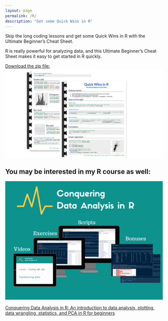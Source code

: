 ```yaml
---
layout: page
permalink: /R/
description: "Get some Quick Wins in R"
---
```


Skip the long coding lessons and get some Quick Wins in R with the Ultimate Beginner’s Cheat Sheet.

R is really powerful for analyzing data, and this Ultimate Beginner’s Cheat Sheet makes it easy to get started in R quickly.

[Download the zip file: ![Quick wins in R](/assets/quick-wins-r-cheatsheet.png)](/assets/Quick_Wins_Cheat_Sheet.zip)

## You may be interested in my R course as well:

[![Conquering Data Analysis in R](/assets/r-course-thumbnail.png)](https://omgenomics.teachable.com/p/conquering-data-analysis-in-r)

[Conquering Data Analysis in R: An introduction to data analysis, plotting, data wrangling, statistics, and PCA in R for beginners](https://omgenomics.teachable.com/p/conquering-data-analysis-in-r)
